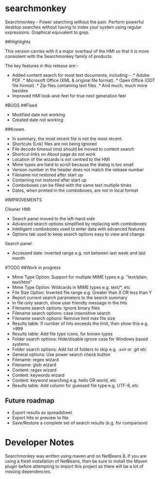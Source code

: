 # searchmonkey
Searchmonkey - Power searching without the pain. Perform powerful desktop searches without having to index your system using regular expressions. Graphical equivalent to grep.

##Highlights

This version carries with it a major overhaul of the HMI so that it is more consistent with the Searchmonkey family of products.

The key features in this release are:-
* Added content search for most text documents, including:-
.* Adobe PDF
.* Microsoft Office (XML & original file format)
.* Open Office (ODT file format)
.* Zip files containing text files
.* And much, much more besides
* Improved HMI look-and-feel for true next generation feel

#BUGS
##Fixed
* Modified date not working
* Created date not working

##Known
* In summary, the most recent file is not the most recent.
* Shortcuts (Lnk) files are not being ignored
* File decode timeout (ms) should be moved to content search
* Shortcut links on _About_ page do not work
* Location of the wizards is not centred to the HMI
* Mime types are hard to scroll because the dialog is too small
* Version number in the header does not match the release number
* Filename not restored after start up
* Containing not restored after start up
* Comboboxes can be filled with the same text multiple times
* Dates, when printed in the comboboxes, are not in local format

#IMPROVEMENTS

Cleaner HMI:
* Search panel moved to the left-hand side
* Advanced search options simplified by replacing with comboboxes
* Intelligent comboboxes used to enter data with advanced features
* Options tab used to keep search options easy to view and change

Search panel:
* Accessed date: inverted range e.g. not between last week and last month

#TODO
##Work in progress
* Mime Type Option: Support for multiple MIME types e.g. "text/plain, text/html"
* Mime Type Option: Wildcards in MIME types e.g. text/*, etc
* File Size Option: Inverted file range e.g. Greater than X OR less than Y
* Report current search parameters to the search summary
* In file only search, show user friendly message in the hits
* Filename search options: Ignore binary files
* Filename search options: case insensitive search
* Filename search options: Remove limit max file size
* Results table: If number of hits exceeds the limit, then show this e.g. >999
* Results table: Add file type icons, for known types
* Folder search options: Hide/disable ignore case for Windows based systems
* Folder search options: Add list of folders to skip e.g. .svn or .git etc
* General options: Use power search check button
* Filename: regex wizard
* Filename: glob wizard
* Content: regex wizard
* Content: keywords wizard
* Content: keyword searching e.g. hello OR world, etc
* Results table: Add column for guessed file type e.g. UTF-8, etc

## Future roadmap
* Export results as spreadsheet
* Export hits or preview to file
* Save/Restore a complete set of search results (e.g. for comparison)

Developer Notes
===============

Searchmonkey was written using maven and on NetBeans 8. If you are using a fresh installation of NetBeans, then be sure to install the Maven plugin before attempting to import this project as there will be a lot of missing dependencies.


